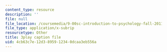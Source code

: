 ```yaml
---
content_type: resource
description: ''
file: null
file_location: /coursemedia/9-00sc-introduction-to-psychology-fall-2011/4cb63c7e12d3895912340dcaa3eb556a_syXplPKQb_o.srt
file_type: application/x-subrip
resourcetype: Other
title: 3play caption file
uid: 4cb63c7e-12d3-8959-1234-0dcaa3eb556a
---
```

